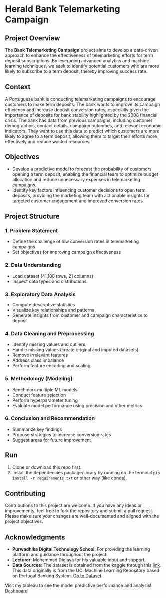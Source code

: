 # Herald Bank Telemarketing Campaign
## Project Overview

The **Bank Telemarketing Campaign** project aims to develop a data-driven approach to enhance the effectiveness of telemarketing efforts for term deposit subscriptions. By leveraging advanced analytics and machine learning techniques, we seek to identify potential customers who are more likely to subscribe to a term deposit, thereby improving success rate.

## Context
A Portuguese bank is conducting telemarketing campaigns to encourage customers to make term deposits. The bank wants to improve its campaign efficiency and increase deposit conversion rates, especially given the importance of deposits for bank stability highlighted by the 2008 financial crisis. The bank has data from previous campaigns, including customer demographics, contact details, campaign outcomes, and relevant economic indicators. They want to use this data to predict which customers are more likely to agree to a term deposit, allowing them to target their efforts more effectively and reduce wasted resources.

## Objectives
- Develop a predictive model to forecast the probability of customers opening a term deposit, enabling the financial team to optimize budget allocation and reduce unnecessary expenses in telemarketing campaigns.
- Identify key factors influencing customer decisions to open term deposits, providing the marketing team with actionable insights for targeted customer engagement and improved conversion rates.

## Project Structure

### 1. Problem Statement
- Define the challenge of low conversion rates in telemarketing campaigns
- Set objectives for improving campaign effectiveness

### 2. Data Understanding
- Load dataset (41,188 rows, 21 columns)
- Inspect data types and distributions

### 3. Exploratory Data Analysis
- Compute descriptive statistics
- Visualize key relationships and patterns
- Generate insights from customer and campaign characteristics to deposit

### 4. Data Cleaning and Preprocessing
- Identify missing values and outliers
- Handle missing values (create original and imputed datasets)
- Remove irrelevant features
- Address class imbalance
- Perform feature encoding and scaling

### 5. Methodology (Modeling)
- Benchmark multiple ML models
- Conduct feature selection
- Perform hyperparameter tuning
- Evaluate model performance using precision and other metrics

### 6. Conclusion and Recommendation
- Summarize key findings
- Propose strategies to increase conversion rates
- Suggest areas for future improvement

## Run

1. Clone or download this repo first.
2. Install the dependencies package/library by running on the terminal `pip install -r requirements.txt` or other way (like conda).

## Contributing

Contributions to this project are welcome. If you have any ideas or improvements, feel free to fork the repository and submit a pull request. Please make sure your changes are well-documented and aligned with the project objectives.

## Acknowledgments

- **Purwadhika Digital Technology School**: For providing the learning platform and guidance throughout the project.
- **Lecturer**: Mohammad Digjaya for his valuable input and support.
- **Data Sources**: The dataset is obtained from the kaggle through this [link](https://www.kaggle.com/datasets/volodymyrgavrysh/bank-marketing-campaigns-dataset). This data originally is from the UCI Machine Learning Repository based on Portugal Banking System. [Go to Dataset](https://archive.ics.uci.edu/dataset/222/bank+marketing)

Visit my tableau to see the model predictive performance and analysis! [Dashboard](https://public.tableau.com/views/HeraldBankMarketingFinanceDashboard/Dashboard5?:language=en-US&:sid=&:redirect=auth&:display_count=n&:origin=viz_share_link)
